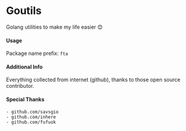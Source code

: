 # Goutils

Golang utilities to make my life easier 😊

#### Usage

Package name prefix: `fta`

#### Additional Info

Everything collected from internet (github), thanks to those open source contributor.

#### Special Thanks

    - github.com/savsgio
    - github.com/inhere
    - github.com/fufuok